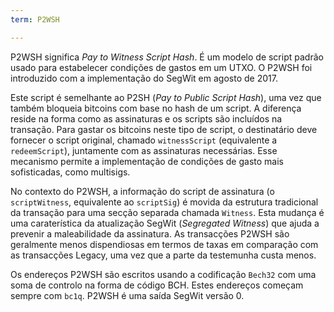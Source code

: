 ```yaml
---
term: P2WSH

---
```

P2WSH significa *Pay to Witness Script Hash*. É um modelo de script padrão usado para estabelecer condições de gastos em um UTXO. O P2WSH foi introduzido com a implementação do SegWit em agosto de 2017.

Este script é semelhante ao P2SH (*Pay to Public Script Hash*), uma vez que também bloqueia bitcoins com base no hash de um script. A diferença reside na forma como as assinaturas e os scripts são incluídos na transação. Para gastar os bitcoins neste tipo de script, o destinatário deve fornecer o script original, chamado `witnessScript` (equivalente a `redeemScript`), juntamente com as assinaturas necessárias. Esse mecanismo permite a implementação de condições de gasto mais sofisticadas, como multisigs.

No contexto do P2WSH, a informação do script de assinatura (o `scriptWitness`, equivalente ao `scriptSig`) é movida da estrutura tradicional da transação para uma secção separada chamada `Witness`. Esta mudança é uma caraterística da atualização SegWit (*Segregated Witness*) que ajuda a prevenir a maleabilidade da assinatura. As transacções P2WSH são geralmente menos dispendiosas em termos de taxas em comparação com as transacções Legacy, uma vez que a parte da testemunha custa menos.

Os endereços P2WSH são escritos usando a codificação `Bech32` com uma soma de controlo na forma de código BCH. Estes endereços começam sempre com `bc1q`. P2WSH é uma saída SegWit versão 0.